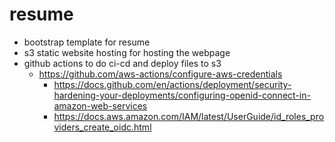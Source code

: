 # resume

- bootstrap template for resume
- s3 static website hosting for hosting the webpage
- github actions to do ci-cd and deploy files to s3
  - https://github.com/aws-actions/configure-aws-credentials
    - https://docs.github.com/en/actions/deployment/security-hardening-your-deployments/configuring-openid-connect-in-amazon-web-services
    - https://docs.aws.amazon.com/IAM/latest/UserGuide/id_roles_providers_create_oidc.html

